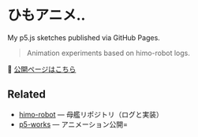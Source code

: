 # ひもアニメ..
My p5.js sketches published via GitHub Pages.
> Animation experiments based on himo-robot logs.

🔗 [公開ページはこちら](https://utakik.github.io/rope-robot-animation/index.html)

## Related
- [himo-robot](https://github.com/utakik/himo-robot) — 母艦リポジトリ（ログと実装）
- [p5-works](https://utakik.github.io/p5-works/) — アニメーション公開=
